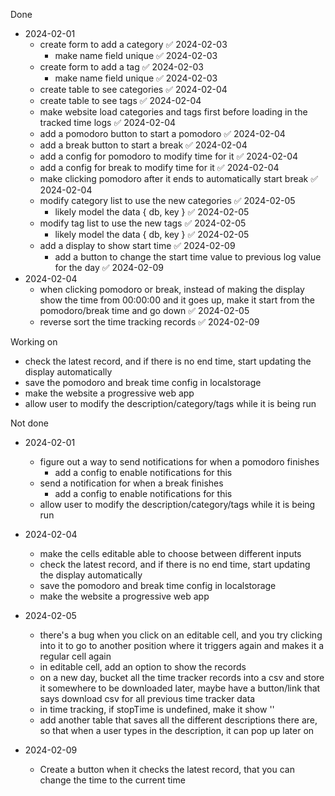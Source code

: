 Done
- 2024-02-01
    - create form to add a category ✅ 2024-02-03
        - make name field unique ✅ 2024-02-03
    - create form to add a tag ✅ 2024-02-03
        - make name field unique ✅ 2024-02-03
    - create table to see categories ✅ 2024-02-04
    - create table to see tags ✅ 2024-02-04
    - make website load categories and tags first before loading in the tracked time  logs ✅ 2024-02-04
    - add a pomodoro button to start a pomodoro ✅ 2024-02-04
    - add a break button to start a break ✅ 2024-02-04
    - add a config for pomodoro to modify time for it ✅ 2024-02-04
    - add a config for break to modify time for it ✅ 2024-02-04
    - make clicking pomodoro after it ends to automatically start break ✅ 2024-02-04
    - modify category list to use the new categories ✅ 2024-02-05
        - likely model the data { db, key } ✅ 2024-02-05
    - modify tag list to use the new tags ✅ 2024-02-05
        - likely model the data { db, key } ✅ 2024-02-05
    - add a display to show start time ✅ 2024-02-09
        - add a button to change the start time value to previous log value for the day ✅ 2024-02-09
- 2024-02-04
    - when clicking pomodoro or break, instead of making the display show the time from 00:00:00 and it goes up, make it start from the pomodoro/break time and go down ✅ 2024-02-05
    - reverse sort the time tracking records ✅ 2024-02-09

Working on
- check the latest record, and if there is no end time, start updating the display automatically
- save the pomodoro and break time config in localstorage
- make the website a progressive web app
- allow user to modify the description/category/tags while it is being run

Not done
- 2024-02-01
    - figure out a way to send notifications for when a pomodoro finishes
        - add a config to enable notifications for this
    - send a notification for when a break finishes
        - add a config to enable notifications for this
    - allow user to modify the description/category/tags while it is being run

- 2024-02-04
    - make the cells editable able to choose between different inputs
    - check the latest record, and if there is no end time, start updating the display automatically 
    - save the pomodoro and break time config in localstorage
    - make the website a progressive web app

- 2024-02-05
    - there's a bug when you click on an editable cell, and you try clicking into it to go to another position where it triggers again and makes it a regular cell again
    - in editable cell, add an option to show the records
    - on a new day, bucket all the time tracker records into a csv and store it somewhere to be downloaded later, maybe have a button/link that says download csv for all previous time tracker data
    - in time tracking, if stopTime is undefined, make it show ''
    - add another table that saves all the different descriptions there are, so that when a user types in the description, it can pop up later on

- 2024-02-09
    - Create a button when it checks the latest record, that you can change the time to the current time